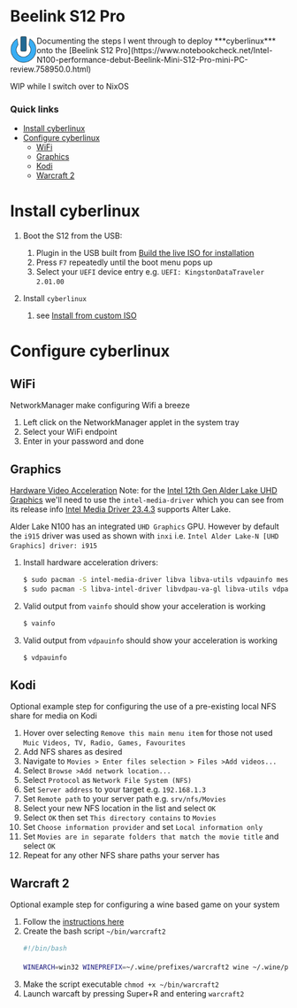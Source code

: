 Beelink S12 Pro
====================================================================================================

<img align="left" width="48" height="48" src="../../art/logo_256x256.png">
Documenting the steps I went through to deploy ***cyberlinux*** onto the
[Beelink S12 Pro](https://www.notebookcheck.net/Intel-N100-performance-debut-Beelink-Mini-S12-Pro-mini-PC-review.758950.0.html)

WIP while I switch over to NixOS

### Quick links
* [Install cyberlinux](#install-cyberlinux)
* [Configure cyberlinux](#configure-cyberlinux)
  * [WiFi](#wifi)
  * [Graphics](#graphics)
  * [Kodi](#kodi)
  * [Warcraft 2](#warcraft-2)

# Install cyberlinux

1. Boot the S12 from the USB:
   1. Plugin in the USB built from [Build the live ISO for installation](../../README.md#build-the-live-iso-for-installation)
   2. Press `F7` repeatedly until the boot menu pops up
   3. Select your `UEFI` device entry e.g. `UEFI: KingstonDataTraveler 2.01.00`

3. Install `cyberlinux`
   1. see [Install from custom ISO](../../README.md#isntall-from-custom-iso)

# Configure cyberlinux

## WiFi
NetworkManager make configuring Wifi a breeze

1. Left click on the NetworkManager applet in the system tray
2. Select your WiFi endpoint
3. Enter in your password and done

## Graphics
[Hardware Video Acceleration](https://wiki.archlinux.org/title/Hardware_video_acceleration)
Note: for the [Intel 12th Gen Alder Lake UHD Graphics](https://www.notebookcheck.net/Intel-UHD-Graphics-24EUs-Alder-Lake-N-GPU-Benchmarks-and-Specs.760772.0.html) we'll need to use the `intel-media-driver` which you can see from its release info
[Intel Media Driver 23.4.3](https://github.com/intel/media-driver/releases/tag/intel-media-23.4.3) supports Alter Lake. 

Alder Lake N100 has an integrated `UHD Graphics` GPU. However by default the `i915` driver was used 
as shown with `inxi` i.e. `Intel Alder Lake-N [UHD Graphics] driver: i915`

1. Install hardware acceleration drivers:
   ```bash
   $ sudo pacman -S intel-media-driver libva libva-utils vdpauinfo mesa-utils
   $ sudo pacman -S libva-intel-driver libvdpau-va-gl libva-utils vdpauinfo
   ```
2. Valid output from `vainfo` should show your acceleration is working
   ```bash
   $ vainfo
   ```
3. Valid output from `vdpauinfo` should show your acceleration is working
   ```bash
   $ vdpauinfo
   ```

## Kodi
Optional example step for configuring the use of a pre-existing local NFS share for media on Kodi

1. Hover over selecting `Remove this main menu item` for those not used `Muic Videos, TV, Radio, Games, Favourites`  
2. Add NFS shares as desired  
3. Navigate to `Movies > Enter files selection > Files >Add videos...`  
4. Select `Browse >Add network location...`  
5. Select `Protocol` as `Network File System (NFS)`  
6. Set `Server address` to your target e.g. `192.168.1.3`  
7. Set `Remote path` to your server path e.g. `srv/nfs/Movies`  
8. Select your new NFS location in the list and select `OK`  
9. Select `OK` then set `This directory contains` to `Movies`  
10. Set `Choose information provider` and set `Local information only`  
11. Set `Movies are in separate folders that match the movie title` and select `OK`  
12. Repeat for any other NFS share paths your server has  

## Warcraft 2
Optional example step for configuring a wine based game on your system

1. Follow the [instructions here](../../system/wine/README.md#install-warcraft-2)
2. Create the bash script `~/bin/warcraft2`
   ```bash
   #!/bin/bash

   WINEARCH=win32 WINEPREFIX=~/.wine/prefixes/warcraft2 wine ~/.wine/prefixes/warcraft2/drive_c/GOG\ Games/Warcraft\ II\ BNE/Warcraft\ II\ BNE_dx.exe
   ```
3. Make the script executable `chmod +x ~/bin/warcraft2`
4. Launch warcaft by pressing Super+R and entering `warcraft2`

<!-- 
vim: ts=2:sw=2:sts=2
-->
